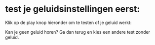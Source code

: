 # test je geluidsinstellingen eerst:

Klik op de play knop hieronder om te testen of je geluid werkt:

<test-sound file='/boubakiki/A01.mp3' />

Kan je geen geluid horen? Ga dan terug en kies een andere test zonder geluid.

<nextbutton></nextbutton>
